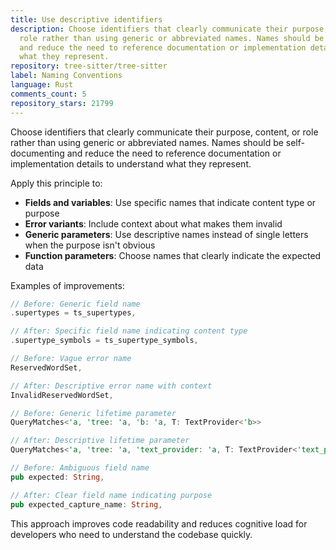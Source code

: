 ```yaml
---
title: Use descriptive identifiers
description: Choose identifiers that clearly communicate their purpose, content, or
  role rather than using generic or abbreviated names. Names should be self-documenting
  and reduce the need to reference documentation or implementation details to understand
  what they represent.
repository: tree-sitter/tree-sitter
label: Naming Conventions
language: Rust
comments_count: 5
repository_stars: 21799
---
```


Choose identifiers that clearly communicate their purpose, content, or role rather than using generic or abbreviated names. Names should be self-documenting and reduce the need to reference documentation or implementation details to understand what they represent.

Apply this principle to:
- **Fields and variables**: Use specific names that indicate content type or purpose
- **Error variants**: Include context about what makes them invalid
- **Generic parameters**: Use descriptive names instead of single letters when the purpose isn't obvious
- **Function parameters**: Choose names that clearly indicate the expected data

Examples of improvements:
```rust
// Before: Generic field name
.supertypes = ts_supertypes,

// After: Specific field name indicating content type  
.supertype_symbols = ts_supertype_symbols,

// Before: Vague error name
ReservedWordSet,

// After: Descriptive error name with context
InvalidReservedWordSet,

// Before: Generic lifetime parameter
QueryMatches<'a, 'tree: 'a, 'b: 'a, T: TextProvider<'b>>

// After: Descriptive lifetime parameter
QueryMatches<'a, 'tree: 'a, 'text_provider: 'a, T: TextProvider<'text_provider>>

// Before: Ambiguous field name
pub expected: String,

// After: Clear field name indicating purpose
pub expected_capture_name: String,
```

This approach improves code readability and reduces cognitive load for developers who need to understand the codebase quickly.